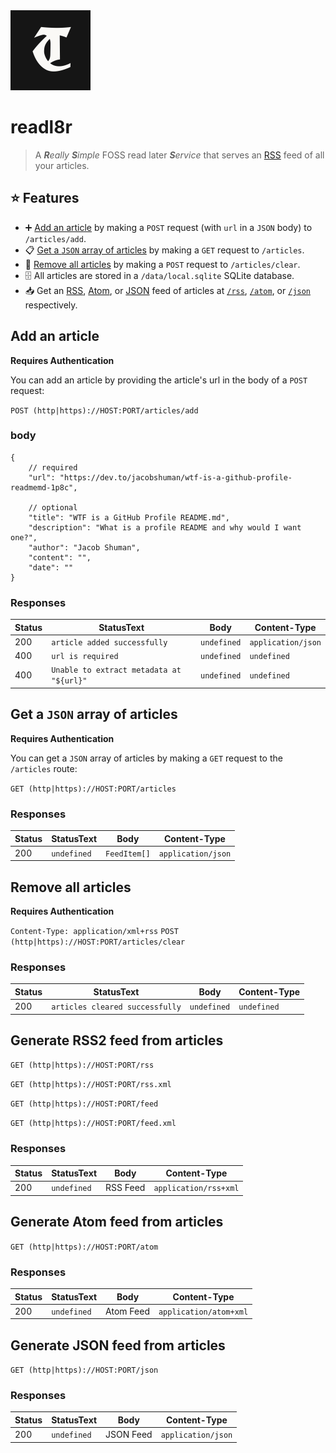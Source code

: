 <picture>
	<source media="(prefers-color-scheme: dark)" srcset="./static/favicon-light.svg" />
	<img alt="header" src="./static/favicon-dark.svg" width="128px" />
</picture>

# readl8r

> A _**R**eally **S**imple_ FOSS read later _**S**ervice_ that serves an [RSS](https://www.rssboard.org/rss-specification) feed of all your articles.

## :star: Features

- :heavy_plus_sign: [Add an article](#add-an-article) by making a `POST` request (with `url` in a `JSON` body) to `/articles/add`.
- :clipboard: [Get a `JSON` array of articles](#get-a-json-array-of-articles) by making a `GET` request to `/articles`.
- :no_entry_sign: [Remove all articles](#remove-all-articles) by making a `POST` request to `/articles/clear`.
- :file_cabinet: All articles are stored in a `/data/local.sqlite` SQLite database.
- :inbox_tray: Get an [RSS](https://www.rssboard.org/rss-specification), [Atom](https://validator.w3.org/feed/docs/atom.html), or [JSON](https://www.jsonfeed.org/) feed of articles at [`/rss`](#generate-rss2-feed-from-articles), [`/atom`](#generate-atom-feed-from-articles), or [`/json`](#generate-json-feed-from-articles) respectively.

## Add an article

**Requires Authentication**

You can add an article by providing the article's url in the body of a `POST` request:

`POST (http|https)://HOST:PORT/articles/add`

### body

```jsonc
{
	// required
	"url": "https://dev.to/jacobshuman/wtf-is-a-github-profile-readmemd-1p8c",

	// optional
	"title": "WTF is a GitHub Profile README.md",
	"description": "What is a profile README and why would I want one?",
	"author": "Jacob Shuman",
	"content": "",
	"date": ""
}
```

### Responses

| Status | StatusText                               | Body        | Content-Type       |
| ------ | ---------------------------------------- | ----------- | ------------------ |
| 200    | `article added successfully`             | `undefined` | `application/json` |
| 400    | `url is required`                        | `undefined` | `undefined`        |
| 400    | `Unable to extract metadata at "${url}"` | `undefined` | `undefined`        |

## Get a `JSON` array of articles

**Requires Authentication**

You can get a `JSON` array of articles by making a `GET` request to the `/articles` route:

`GET (http|https)://HOST:PORT/articles`

### Responses

| Status | StatusText  | Body         | Content-Type       |
| ------ | ----------- | ------------ | ------------------ |
| 200    | `undefined` | `FeedItem[]` | `application/json` |

## Remove all articles

**Requires Authentication**

`Content-Type: application/xml+rss`
`POST (http|https)://HOST:PORT/articles/clear`

### Responses

| Status | StatusText                      | Body        | Content-Type |
| ------ | ------------------------------- | ----------- | ------------ |
| 200    | `articles cleared successfully` | `undefined` | `undefined`  |

## Generate RSS2 feed from articles

`GET (http|https)://HOST:PORT/rss`

`GET (http|https)://HOST:PORT/rss.xml`

`GET (http|https)://HOST:PORT/feed`

`GET (http|https)://HOST:PORT/feed.xml`

### Responses

| Status | StatusText  | Body     | Content-Type          |
| ------ | ----------- | -------- | --------------------- |
| 200    | `undefined` | RSS Feed | `application/rss+xml` |

## Generate Atom feed from articles

`GET (http|https)://HOST:PORT/atom`

### Responses

| Status | StatusText  | Body      | Content-Type           |
| ------ | ----------- | --------- | ---------------------- |
| 200    | `undefined` | Atom Feed | `application/atom+xml` |

## Generate JSON feed from articles

`GET (http|https)://HOST:PORT/json`

### Responses

| Status | StatusText  | Body      | Content-Type       |
| ------ | ----------- | --------- | ------------------ |
| 200    | `undefined` | JSON Feed | `application/json` |
